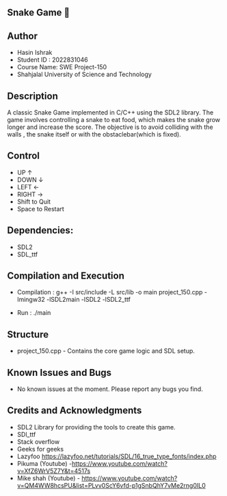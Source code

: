 ## Snake Game 🐍

## Author

- Hasin Ishrak
- Student ID : 2022831046
- Course Name: SWE Project-150
- Shahjalal University of Science and Technology

## Description

A classic Snake Game implemented in C/C++ using the SDL2 library. The game involves controlling a snake to eat food, which makes the snake grow longer and increase the score. The objective is to avoid colliding with the walls , the snake itself or with the obstaclebar(which is fixed).

## Control

- UP ↑
- DOWN ↓
- LEFT ←
- RIGHT →
- Shift to Quit
- Space to Restart

## Dependencies:

- SDL2
- SDL_ttf

## Compilation and Execution

- Compilation : g++ -I src/include -L src/lib -o main project_150.cpp -lmingw32 -lSDL2main -lSDL2 -lSDL2_ttf

- Run : ./main

## Structure

- project_150.cpp - Contains the core game logic and SDL setup.

## Known Issues and Bugs

- No known issues at the moment. Please report any bugs you find.

## Credits and Acknowledgments

- SDL2 Library for providing the tools to create this game.
- SDl_ttf
- Stack overflow
- Geeks for geeks
- Lazyfoo https://lazyfoo.net/tutorials/SDL/16_true_type_fonts/index.php
- Pikuma (Youtube) -https://www.youtube.com/watch?v=XfZ6WrV5Z7Y&t=4517s
- Mike shah (Youtube) - https://www.youtube.com/watch?v=QM4WW8hcsPU&list=PLvv0ScY6vfd-p1gSnbQhY7vMe2rng0IL0
